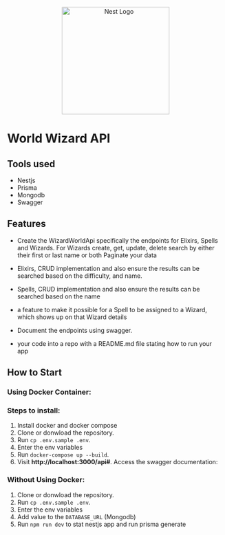<p align="center">
  <a href="http://nestjs.com/" target="blank"><img src="https://nestjs.com/img/logo_text.svg" width="250" alt="Nest Logo" /></a>
</p>

<h1>World Wizard API</h1>

## Tools used

- Nestjs
- Prisma
- Mongodb
- Swagger

## Features

- Create the WizardWorldApi specifically the endpoints for Elixirs, Spells and Wizards.
  For Wizards
  create,
  get,
  update,
  delete
  search by either their first or last name or both
  Paginate your data

- Elixirs, CRUD implementation and also ensure the results can be searched based on the difficulty, and name.
- Spells, CRUD implementation and also ensure the results can be searched based on the name
- a feature to make it possible for a Spell to be assigned to a Wizard, which shows up on that Wizard details
- Document the endpoints using swagger.
- your code into a repo with a README.md file stating how to run your app

## How to Start

### Using Docker Container:

### Steps to install:

1. Install docker and docker compose
2. Clone or donwload the repository.
3. Run `cp .env.sample .env`.
4. Enter the env variables
5. Run `docker-compose up --build`.
6. Visit **http://localhost:3000/api#**. Access the swagger documentation:

### Without Using Docker:

1. Clone or donwload the repository.
2. Run `cp .env.sample .env`.
3. Enter the env variables
4. Add value to the `DATABASE_URL` (Mongodb)
5. Run `npm run dev` to stat nestjs app and run prisma generate

